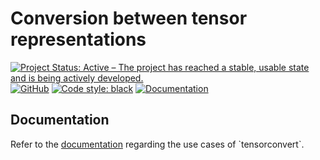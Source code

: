 # Conversion between tensor representations

[![Project Status: Active – The project has reached a stable, usable state and is being actively developed.](https://www.repostatus.org/badges/latest/active.svg)](https://www.repostatus.org/#active)
[![GitHub](https://img.shields.io/github/license/tianyikillua/tensorconvert)](https://github.com/tianyikillua/tensorconvert/blob/master/LICENSE.txt)
[![Code style: black](https://img.shields.io/badge/code%20style-black-000000.svg)](https://github.com/psf/black)
[![Documentation](https://readthedocs.org/projects/tensorconvert/badge/?version=latest)](https://tensorconvert.readthedocs.io/en/latest/)

## Documentation

Refer to the [documentation]([https://orix.readthedocs.io>](https://tensorconvert.readthedocs.io/en/latest/)) regarding the use cases of `tensorconvert`.
